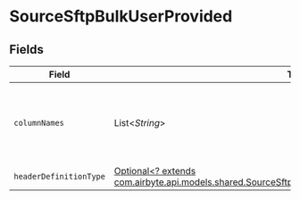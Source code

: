 # SourceSftpBulkUserProvided


## Fields

| Field                                                                                                                                                                         | Type                                                                                                                                                                          | Required                                                                                                                                                                      | Description                                                                                                                                                                   |
| ----------------------------------------------------------------------------------------------------------------------------------------------------------------------------- | ----------------------------------------------------------------------------------------------------------------------------------------------------------------------------- | ----------------------------------------------------------------------------------------------------------------------------------------------------------------------------- | ----------------------------------------------------------------------------------------------------------------------------------------------------------------------------- |
| `columnNames`                                                                                                                                                                 | List<*String*>                                                                                                                                                                | :heavy_check_mark:                                                                                                                                                            | The column names that will be used while emitting the CSV records                                                                                                             |
| `headerDefinitionType`                                                                                                                                                        | [Optional<? extends com.airbyte.api.models.shared.SourceSftpBulkSchemasStreamsHeaderDefinitionType>](../../models/shared/SourceSftpBulkSchemasStreamsHeaderDefinitionType.md) | :heavy_minus_sign:                                                                                                                                                            | N/A                                                                                                                                                                           |